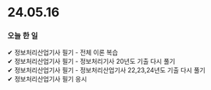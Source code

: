 # 24.05.16
### 오늘  한 일
✔ 정보처리산업기사 필기 - 전체 이론 복습 <br>
✔ 정보처리산업기사 필기 - 정보처리기사 20년도 기출 다시 풀기 <br>
✔ 정보처리산업기사 필기 - 정보처리산업기사 22,23,24년도 기출 다시 풀기 <br>
✔ 정보처리산업기사 필기 응시 <br>

